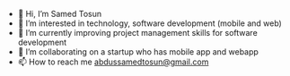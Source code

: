 - 👋 Hi, I’m Samed Tosun
- 👀 I’m interested in technology, software development (mobile and web)
- 🌱 I’m currently improving project management skills for software development
- 💞️ I’m collaborating on a startup who has mobile app and webapp
- 📫 How to reach me abdussamedtosun@gmail.com

<!---
samedtosun/samedtosun is a ✨ special ✨ repository because its `README.md` (this file) appears on your GitHub profile.
You can click the Preview link to take a look at your changes.
--->
